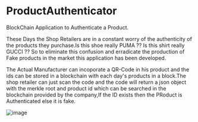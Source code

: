 # ProductAuthenticator
BlockChain Application to Authenticate a Product. 

These Days the Shop Retailers are in a constant worry of the authenticity of the products they purchase.Is this shoe really PUMA ?? Is this shirt really GUCCI ?? So to eliminate this confusion and erradicate the production of Fake products in the market this application has been developed.

The Actual Manufacturer can  incoporate a QR-Code in his product and the ids can be stored in  a blockchain with each day's products in  a block.The shop retailer can just scan the code and the code will return a json object with the merkle root and product id which can be searched in the blockchain provided by the company,If the ID exists then the PRoduct is Authenticated else it is fake.

![image](https://user-images.githubusercontent.com/43582286/80921247-d5cdd700-8d92-11ea-94d7-09ece04b6a0e.png)
